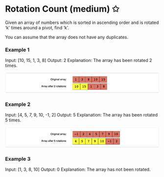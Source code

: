 # Rotation Count (medium) ✩

Given an array of numbers which is sorted in ascending order 
and is rotated ‘k’ times around a pivot, find ‘k’.

You can assume that the array does not have any duplicates.

### Example 1
Input: [10, 15, 1, 3, 8]
Output: 2
Explanation: The array has been rotated 2 times.

![Rotation Count Example 1](./../../../../assets/rotation_count_1.png)

### Example 2
Input: [4, 5, 7, 9, 10, -1, 2]
Output: 5
Explanation: The array has been rotated 5 times.

![Rotation Count Example 2](./../../../../assets/rotation_count_2.png)

### Example 3
Input: [1, 3, 8, 10]
Output: 0
Explanation: The array has not been rotated.
